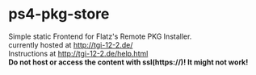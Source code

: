 # ps4-pkg-store
Simple static Frontend for Flatz's Remote PKG Installer.</br>
currently hosted at http://tgi-12-2.de/</br>
Instructions at http://tgi-12-2.de/help.html</br>
<b>Do not host or access the content with ssl(https://)! It might not work!</b> 
